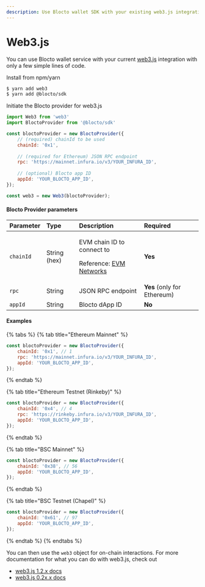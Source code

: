 ```yaml
---
description: Use Blocto wallet SDK with your existing web3.js integration
---
```


# Web3.js

You can use Blocto wallet service with your current [web3.js](https://web3js.readthedocs.io/en/v1.3.4/) integration with only a few simple lines of code. 

Install from npm/yarn

```bash
$ yarn add web3
$ yarn add @blocto/sdk
```

Initiate the Blocto provider for web3.js

```javascript
import Web3 from 'web3'
import BloctoProvider from '@blocto/sdk'

const bloctoProvider = new BloctoProvider({
    // (required) chainId to be used
    chainId: '0x1', 
    
    // (required for Ethereum) JSON RPC endpoint
    rpc: 'https://mainnet.infura.io/v3/YOUR_INFURA_ID',
    
    // (optional) Blocto app ID
    appId: 'YOUR_BLOCTO_APP_ID',
});

const web3 = new Web3(bloctoProvider);
```

#### Blocto Provider parameters

<table>
  <thead>
    <tr>
      <th style="text-align:left">Parameter</th>
      <th style="text-align:left">Type</th>
      <th style="text-align:left">Description</th>
      <th style="text-align:left">Required</th>
    </tr>
  </thead>
  <tbody>
    <tr>
      <td style="text-align:left"><code>chainId</code>
      </td>
      <td style="text-align:left">String (hex)</td>
      <td style="text-align:left">
        <p>EVM chain ID to connect to</p>
        <p>Reference: <a href="https://chainid.network/">EVM Networks</a>
        </p>
      </td>
      <td style="text-align:left"><b>Yes</b>
      </td>
    </tr>
    <tr>
      <td style="text-align:left"><code>rpc</code>
      </td>
      <td style="text-align:left">String</td>
      <td style="text-align:left">JSON RPC endpoint</td>
      <td style="text-align:left"><b>Yes</b> (only for Ethereum)</td>
    </tr>
    <tr>
      <td style="text-align:left"><code>appId</code>
      </td>
      <td style="text-align:left">String</td>
      <td style="text-align:left">Blocto dApp ID</td>
      <td style="text-align:left"><b>No</b>
      </td>
    </tr>
  </tbody>
</table>

#### Examples

{% tabs %}
{% tab title="Ethereum Mainnet" %}
```javascript
const bloctoProvider = new BloctoProvider({
    chainId: '0x1', // 1
    rpc: 'https://mainnet.infura.io/v3/YOUR_INFURA_ID',
    appId: 'YOUR_BLOCTO_APP_ID',
});
```
{% endtab %}

{% tab title="Ethereum Testnet \(Rinkeby\)" %}
```javascript
const bloctoProvider = new BloctoProvider({
    chainId: '0x4', // 4
    rpc: 'https://rinkeby.infura.io/v3/YOUR_INFURA_ID',
    appId: 'YOUR_BLOCTO_APP_ID',
});
```
{% endtab %}

{% tab title="BSC Mainnet" %}
```javascript
const bloctoProvider = new BloctoProvider({
    chainId: '0x38', // 56
    appId: 'YOUR_BLOCTO_APP_ID',
});
```
{% endtab %}

{% tab title="BSC Testnet \(Chapel\)" %}
```javascript
const bloctoProvider = new BloctoProvider({
    chainId: '0x61', // 97
    appId: 'YOUR_BLOCTO_APP_ID',
});
```
{% endtab %}
{% endtabs %}

You can then use the `web3` object for on-chain interactions.  For more documentation for what you can do with web3.js, check out 

* [web3.js 1.2.x docs](https://web3js.readthedocs.io/en/v1.2.11/index.html)
* [web3.js 0.2x.x docs](https://github.com/ethereum/web3.js/blob/0.20.7/DOCUMENTATION.md)

